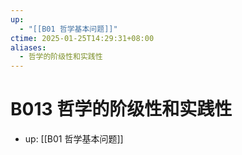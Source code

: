 ```yaml
---
up:
  - "[[B01 哲学基本问题]]"
ctime: 2025-01-25T14:29:31+08:00
aliases:
  - 哲学的阶级性和实践性
---
```


# B013 哲学的阶级性和实践性

- up: [[B01 哲学基本问题]]
